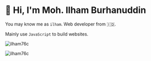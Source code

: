 # 👋 Hi, I'm Moh. Ilham Burhanuddin

You may know me as `ilham`. Web developer from 🇮🇩.

Mainly use `JavaScript` to build websites.


<p><img src="https://github-readme-stats.vercel.app/api?username=ilham76c&show_icons=true&theme=nightowl&locale=en" alt="ilham76c" /></p>

<p><img align="left" src="https://github-readme-stats.vercel.app/api/top-langs?username=ilham76c&show_icons=true&locale=en&layout=compact&theme=nightowl" alt="ilham76c" /></p>

<!-- <p><a href="https://github.com/ryo-ma/github-profile-trophy"><img src="https://github-profile-trophy.vercel.app/?username=ilham76c&row=2&column=4&margin-w=15&margin-h=15&theme=dracula&no-bg=true&no-frame=true" alt="ilham76c" /></a></p> -->

<!-- <p><img align="center" src="https://github-readme-streak-stats.herokuapp.com/?user=ilham76c&" alt="ilham76c" /></p> -->
